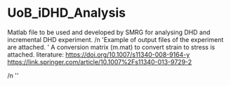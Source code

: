 # UoB_iDHD_Analysis
Matlab file to be used and developed by SMRG for analysing DHD and incremental DHD experiment.
 /n 'Example of output files of the experiment are attached. '
A conversion matrix (m.mat) to convert strain to stress is attached.
literature: https://doi.org/10.1007/s11340-008-9164-y
            https://link.springer.com/article/10.1007%2Fs11340-013-9729-2
            
/n ''
